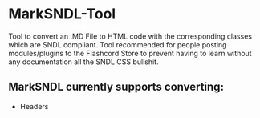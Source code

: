 # MarkSNDL-Tool
Tool to convert an .MD File to HTML code with the corresponding classes which are SNDL compliant. Tool recommended for people posting modules/plugins to the Flashcord Store to prevent having to learn without any documentation all the SNDL CSS bullshit.

## MarkSNDL currently supports converting:
- Headers